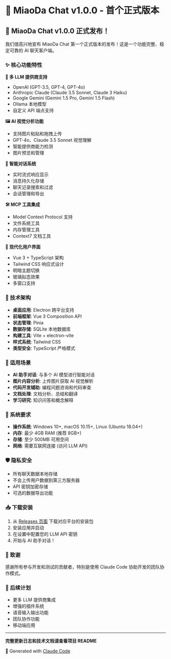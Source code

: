 # 🎉 MiaoDa Chat v1.0.0 - 首个正式版本

## 🚀 MiaoDa Chat v1.0.0 正式发布！

我们很高兴地宣布 MiaoDa Chat 第一个正式版本的发布！这是一个功能完整、稳定可靠的 AI 聊天客户端。

### ✨ 核心功能特性

**🤖 多 LLM 提供商支持**
- OpenAI (GPT-3.5, GPT-4, GPT-4o)
- Anthropic Claude (Claude 3.5 Sonnet, Claude 3 Haiku)
- Google Gemini (Gemini 1.5 Pro, Gemini 1.5 Flash)
- Ollama 本地模型
- 自定义 API 端点支持

**🖼️ AI 视觉分析功能**
- 支持图片粘贴和拖拽上传
- GPT-4o、Claude 3.5 Sonnet 视觉理解
- 智能提供商能力检测
- 图片预览和管理

**💬 智能对话系统**
- 实时流式响应显示
- 消息持久化存储
- 聊天记录搜索和过滤
- 会话管理和导出

**🛠️ MCP 工具集成**
- Model Context Protocol 支持
- 文件系统工具
- 内存管理工具
- Context7 文档工具

**🎨 现代化用户界面**
- Vue 3 + TypeScript 架构
- Tailwind CSS 响应式设计
- 明暗主题切换
- 玻璃拟态效果
- 多窗口支持

### 🔧 技术架构

- **桌面应用**: Electron 跨平台支持
- **前端框架**: Vue 3 Composition API
- **状态管理**: Pinia
- **数据存储**: SQLite 本地数据库
- **构建工具**: Vite + electron-vite
- **样式系统**: Tailwind CSS
- **类型安全**: TypeScript 严格模式

### 🎯 适用场景

- **AI 助手对话**: 与多个 AI 模型进行智能对话
- **图片内容分析**: 上传图片获取 AI 视觉解析
- **代码开发辅助**: 编程问题咨询和代码审查
- **文档处理**: 文档分析、总结和翻译
- **学习研究**: 知识问答和概念解释

### 🔄 系统要求

- **操作系统**: Windows 10+, macOS 10.15+, Linux (Ubuntu 18.04+)
- **内存**: 最少 4GB RAM (推荐 8GB+)
- **存储**: 至少 500MB 可用空间
- **网络**: 需要互联网连接 (访问 LLM API)

### 🛡️ 隐私安全

- 所有聊天数据本地存储
- 不会上传用户数据到第三方服务器
- API 密钥加密存储
- 可选的数据导出功能

### 📥 下载安装

1. 从 [Releases 页面](https://github.com/miounet11/miaoda-chat/releases) 下载对应平台的安装包
2. 安装应用并启动
3. 在设置中配置您的 LLM API 密钥
4. 开始与 AI 助手对话！

### 🙏 致谢

感谢所有参与开发和测试的贡献者，特别是使用 Claude Code 协助开发的团队协作模式。

### 🔮 后续计划

- 更多 LLM 提供商集成
- 增强的插件系统
- 语音输入输出功能
- 团队协作功能
- 移动端应用

---

**完整更新日志和技术文档请查看项目 README**

🤖 Generated with [Claude Code](https://claude.ai/code)